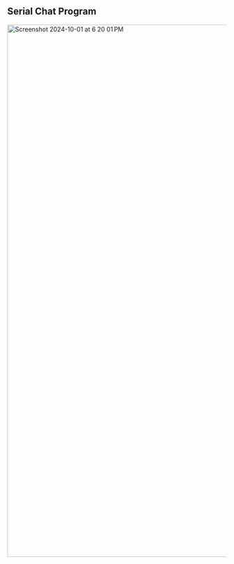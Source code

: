 
Serial Chat Program
---
<img width="1220" alt="Screenshot 2024-10-01 at 6 20 01 PM" src="https://github.com/user-attachments/assets/b2cfb194-647a-4996-a53c-b16098a3c245">
